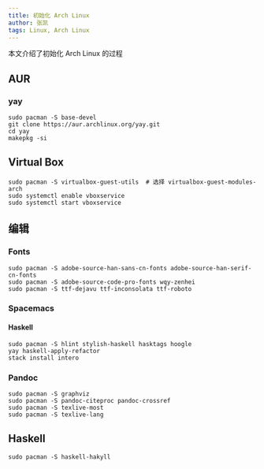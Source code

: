 ```yaml
---
title: 初始化 Arch Linux
author: 张凯
tags: Linux, Arch Linux
---
```


本文介绍了初始化 Arch Linux 的过程

<!--more-->

## AUR

### yay

```
sudo pacman -S base-devel
git clone https://aur.archlinux.org/yay.git
cd yay
makepkg -si
```

## Virtual Box

```
sudo pacman -S virtualbox-guest-utils  # 选择 virtualbox-guest-modules-arch
sudo systemctl enable vboxservice
sudo systemctl start vboxservice
```

## 编辑

### Fonts

```
sudo pacman -S adobe-source-han-sans-cn-fonts adobe-source-han-serif-cn-fonts
sudo pacman -S adobe-source-code-pro-fonts wqy-zenhei 
sudo pacman -S ttf-dejavu ttf-inconsolata ttf-roboto
```

### Spacemacs

#### Haskell

```
sudo pacman -S hlint stylish-haskell hasktags hoogle
yay haskell-apply-refactor
stack install intero
```

### Pandoc

```
sudo pacman -S graphviz
sudo pacman -S pandoc-citeproc pandoc-crossref
sudo pacman -S texlive-most
sudo pacman -S texlive-lang
```

## Haskell

```
sudo pacman -S haskell-hakyll
```
